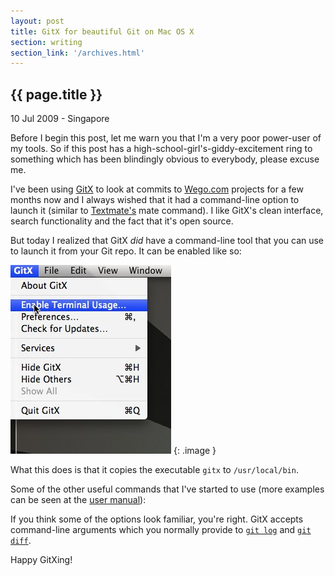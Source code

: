```yaml
---
layout: post
title: GitX for beautiful Git on Mac OS X
section: writing
section_link: '/archives.html'
---
```


## {{ page.title }}

10 Jul 2009 - Singapore

Before I begin this post, let me warn you that I'm a very poor power-user of my tools. So if this post has a high-school-girl's-giddy-excitement ring to something which has been blindingly obvious to everybody, please excuse me.

I've been using [GitX](http://gitx.frim.nl/index.html) to look at commits to [Wego.com](http://www.wego.com) projects for a few months now and I always wished that it had a command-line option to launch it (similar to [Textmate's](http://macromates.com/) mate command). I like GitX's clean interface, search functionality and the fact that it's open source.

But today I realized that GitX *did* have a command-line tool that you can use to launch it from your Git repo. It can be enabled like so:

![GitX Terminal Usage](/images/blog/gitx_terminal_usage.jpg)
{: .image }

What this does is that it copies the executable <code>gitx</code> to <code>/usr/local/bin</code>.

Some of the other useful commands that I've started to use (more examples can be seen at the [user manual](http://gitx.frim.nl/user_manual.html)):

<script src="http://gist.github.com/144367.js">  </script>

If you think some of the options look familiar, you're right. GitX accepts command-line arguments which you normally provide to [<code>git log</code>](http://linux.die.net/man/1/git-log) and [<code>git diff</code>](http://linux.die.net/man/1/git-diff).

Happy GitXing!
